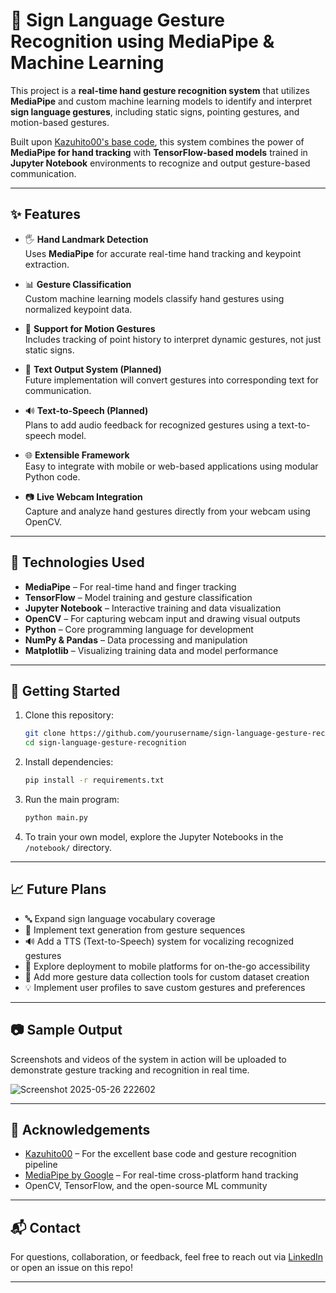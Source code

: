 # 🤟 Sign Language Gesture Recognition using MediaPipe & Machine Learning

This project is a **real-time hand gesture recognition system** that utilizes **MediaPipe** and custom machine learning models to identify and interpret **sign language gestures**, including static signs, pointing gestures, and motion-based gestures.

Built upon [Kazuhito00's base code](https://github.com/Kazuhito00/), this system combines the power of **MediaPipe for hand tracking** with **TensorFlow-based models** trained in **Jupyter Notebook** environments to recognize and output gesture-based communication.

---

## ✨ Features

- 🖐 **Hand Landmark Detection**  
  Uses **MediaPipe** for accurate real-time hand tracking and keypoint extraction.

- 📊 **Gesture Classification**  
  Custom machine learning models classify hand gestures using normalized keypoint data.

- 🔁 **Support for Motion Gestures**  
  Includes tracking of point history to interpret dynamic gestures, not just static signs.

- 🔡 **Text Output System (Planned)**  
  Future implementation will convert gestures into corresponding text for communication.

- 🔊 **Text-to-Speech (Planned)**  
  Plans to add audio feedback for recognized gestures using a text-to-speech model.

- 🌐 **Extensible Framework**  
  Easy to integrate with mobile or web-based applications using modular Python code.

- 📷 **Live Webcam Integration**  
  Capture and analyze hand gestures directly from your webcam using OpenCV.

---

## 🧠 Technologies Used

- **MediaPipe** – For real-time hand and finger tracking  
- **TensorFlow** – Model training and gesture classification  
- **Jupyter Notebook** – Interactive training and data visualization  
- **OpenCV** – For capturing webcam input and drawing visual outputs  
- **Python** – Core programming language for development  
- **NumPy & Pandas** – Data processing and manipulation  
- **Matplotlib** – Visualizing training data and model performance

---

## 🚀 Getting Started

1. Clone this repository:
   ```bash
   git clone https://github.com/yourusername/sign-language-gesture-recognition.git
   cd sign-language-gesture-recognition
   ```

2. Install dependencies:
   ```bash
   pip install -r requirements.txt
   ```

3. Run the main program:
   ```bash
   python main.py
   ```

4. To train your own model, explore the Jupyter Notebooks in the `/notebook/` directory.

---

## 📈 Future Plans

- 🔤 Expand sign language vocabulary coverage
- 📝 Implement text generation from gesture sequences
- 🔊 Add a TTS (Text-to-Speech) system for vocalizing recognized gestures
- 📱 Explore deployment to mobile platforms for on-the-go accessibility
- 🧪 Add more gesture data collection tools for custom dataset creation
- 💡 Implement user profiles to save custom gestures and preferences

---

## 📷 Sample Output

Screenshots and videos of the system in action will be uploaded to demonstrate gesture tracking and recognition in real time.

![Screenshot 2025-05-26 222602](https://github.com/user-attachments/assets/575e85cd-73d8-4570-97e0-65b65edd2ff4)


---

## 🤝 Acknowledgements

- [Kazuhito00](https://github.com/Kazuhito00) – For the excellent base code and gesture recognition pipeline
- [MediaPipe by Google](https://mediapipe.dev/) – For real-time cross-platform hand tracking
- OpenCV, TensorFlow, and the open-source ML community

---

## 📬 Contact

For questions, collaboration, or feedback, feel free to reach out via [LinkedIn](https://linkedin.com/in/your-profile) or open an issue on this repo!

---
